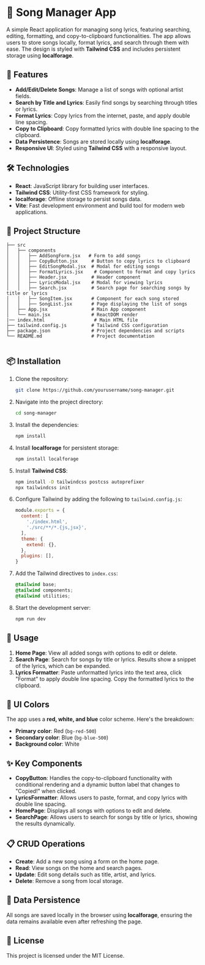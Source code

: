 # 🎵 Song Manager App

A simple React application for managing song lyrics, featuring searching, editing, formatting, and copy-to-clipboard functionalities. The app allows users to store songs locally, format lyrics, and search through them with ease. The design is styled with **Tailwind CSS** and includes persistent storage using **localforage**.

## 🚀 Features

- **Add/Edit/Delete Songs**: Manage a list of songs with optional artist fields.
- **Search by Title and Lyrics**: Easily find songs by searching through titles or lyrics.
- **Format Lyrics**: Copy lyrics from the internet, paste, and apply double line spacing.
- **Copy to Clipboard**: Copy formatted lyrics with double line spacing to the clipboard.
- **Data Persistence**: Songs are stored locally using **localforage**.
- **Responsive UI**: Styled using **Tailwind CSS** with a responsive layout.

## 🛠️ Technologies

- **React**: JavaScript library for building user interfaces.
- **Tailwind CSS**: Utility-first CSS framework for styling.
- **localforage**: Offline storage to persist songs data.
- **Vite**: Fast development environment and build tool for modern web applications.

## 📂 Project Structure
```
├── src
│   ├── components
│   │   ├── AddSongForm.jsx   # Form to add songs 
│   │   ├── CopyButton.jsx     # Button to copy lyrics to clipboard
│   │   ├── EditSongModal.jsx  # Modal for editing songs
│   │   ├── FormatLyrics.jsx    # Component to format and copy lyrics
│   │   ├── Header.jsx         # Header component
│   │   ├── LyricsModal.jsx    # Modal for viewing lyrics
│   │   ├── Search.jsx         # Search page for searching songs by title or lyrics
│   │   ├── SongItem.jsx       # Component for each song stored
│   │   ├── SongList.jsx       # Page displaying the list of songs
│   ├── App.jsx                # Main App component
│   └── main.jsx               # ReactDOM render
|── index.html                  # Main HTML file
├── tailwind.config.js         # Tailwind CSS configuration
├── package.json               # Project dependencies and scripts
└── README.md                  # Project documentation


```

## 📦 Installation

1. Clone the repository:

   ```bash
   git clone https://github.com/yourusername/song-manager.git
   ```

2. Navigate into the project directory:

   ```bash
   cd song-manager
   ```

3. Install the dependencies:

   ```bash
   npm install
   ```

4. Install **localforage** for persistent storage:

   ```bash
   npm install localforage
   ```

5. Install **Tailwind CSS**:

   ```bash
   npm install -D tailwindcss postcss autoprefixer
   npx tailwindcss init
   ```

6. Configure Tailwind by adding the following to `tailwind.config.js`:

   ```js
   module.exports = {
     content: [
       './index.html',
       './src/**/*.{js,jsx}',
     ],
     theme: {
       extend: {},
     },
     plugins: [],
   }
   ```

7. Add the Tailwind directives to `index.css`:

   ```css
   @tailwind base;
   @tailwind components;
   @tailwind utilities;
   ```

8. Start the development server:

   ```bash
   npm run dev
   ```

## 📝 Usage

1. **Home Page**: View all added songs with options to edit or delete.
2. **Search Page**: Search for songs by title or lyrics. Results show a snippet of the lyrics, which can be expanded.
3. **Lyrics Formatter**: Paste unformatted lyrics into the text area, click "Format" to apply double line spacing. Copy the formatted lyrics to the clipboard.

## 🎨 UI Colors

The app uses a **red, white, and blue** color scheme. Here's the breakdown:
- **Primary color**: Red (`bg-red-500`)
- **Secondary color**: Blue (`bg-blue-500`)
- **Background color**: White

## ✨ Key Components

- **CopyButton**: Handles the copy-to-clipboard functionality with conditional rendering and a dynamic button label that changes to "Copied!" when clicked.
- **LyricsFormatter**: Allows users to paste, format, and copy lyrics with double line spacing.
- **HomePage**: Displays all songs with options to edit and delete.
- **SearchPage**: Allows users to search for songs by title or lyrics, showing the results dynamically.

## 📋 CRUD Operations

- **Create**: Add a new song using a form on the home page.
- **Read**: View songs on the home and search pages.
- **Update**: Edit song details such as title, artist, and lyrics.
- **Delete**: Remove a song from local storage.

## 🔄 Data Persistence

All songs are saved locally in the browser using **localforage**, ensuring the data remains available even after refreshing the page.

## 📘 License

This project is licensed under the MIT License.
